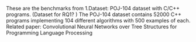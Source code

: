 These are the benchmarks from 
1.Dataset: POJ-104 dataset with C/C++ programs. (Dataset for RQ1? ) 
The POJ-104 dataset contains 52000 C++ programs implementing 104 different algorithms with 500 examples of each.
Related paper: Convolutional Neural Networks over Tree Structures for Programming Language Processing